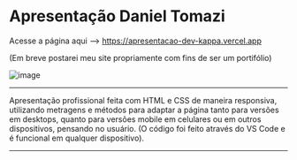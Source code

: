 # Apresentação Daniel Tomazi
Acesse a página aqui --> https://apresentacao-dev-kappa.vercel.app

(Em breve postarei meu site propriamente com fins de ser um portifólio)

![image](https://github.com/DanielTomazi/Portfolio/blob/main/Assets/img-demo-port.png)
******************
Apresentação profissional feita com HTML e CSS de maneira responsiva, utilizando metragens e métodos para adaptar a página tanto para versões em desktops, quanto para versões mobile em celulares ou em outros dispositivos, pensando no usuário. (O código foi feito através do VS Code e é funcional em qualquer dispositivo).
*****************
